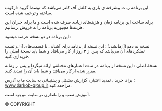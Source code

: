 این برنامه ربات پیشرفته ی بازی یه کلش آف‌‌ کلنز می‌باشد که توسط گروه دارکوب ساخته و ترجمه شده است.

برای ساخت این برنامه زمان و هزینه‌های زیادی صرف شده است و ما برای جبران این هزینه‌ها مجبوریم برنامه را به فروش برسانیم.

این برنامه در دو نسخه عرضه میشود :

نسخه یه دمو (آزمایشی‌) : این نسخه از برنامه برای آشنایی‌ با قسمت‌های آن و تست عملکرد‌های آن می‌باشد که پس از ۳ روز از کار می‌‌افتاد و شما باید نسخهٔ اصلی‌ را خریداری کنید.

نسخهٔ اصلی‌ : این نسخه از برنامه در مدت اعتبار‌های مختلفی‌ ارائه میگردا و پس از زمانه مقرر شده از کار می‌افتد و شما باید آن را تمدید کنید.

برای خرید ، تمدید اعتبار ، گزارش مشکل و پشتیبانی‌ به سایت ما به آدرس : www.darkob-group.ir مراجعه کنید.

آموزش نصب و راه‌‌اندازی در سایت موجود است.

© COPYRIGHT
